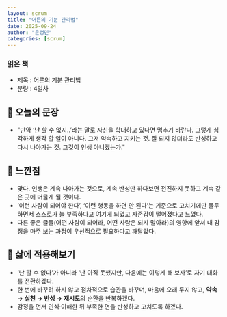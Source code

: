 ```yaml
---
layout: scrum
title: "어른의 기분 관리법"
date: 2025-09-24
author: "윤정민"
categories: [scrum]
---
```


### 읽은 책
- 제목 : 어른의 기분 관리법
- 분량 : 4일차

## 📝 오늘의 문장
- "만약 ‘난 할 수 없지..’라는 말로 자신을 학대하고 있다면 멈추기 바란다. 그렇게 심각하게 생각 할 일이 아니다. 그저 약속하고 지키는 것. 잘 되지 않더라도 반성하고 다시 나아가는 것. 그것이 인생 아니겠는가."

## 💭 느낀점
- 맞다. 인생은 계속 나아가는 것으로, 계속 반성만 하다보면 전진하지 못하고 계속 같은 곳에 머물게 될 것이다.
- ‘이런 사람이 되어야 한다’, ‘이런 행동을 하면 안 된다’는 기준으로 고치기에만 몰두하면서 스스로가 늘 부족하다고 여기게 되었고 자존감이 떨어졌다고 느꼈다.
- 다른 좋은 글들(어떤 사람이 되어라, 어떤 사람은 되지 말아라)의 영향에 앞서 내 감정을 마주 보는 과정이 우선적으로 필요하다고 깨달았다.

## 🎯 삶에 적용해보기 
- ‘난 할 수 없다’가 아니라 ‘난 아직 못했지만, 다음에는 이렇게 해 보자’로 자기 대화를 전환하겠다.
- 한 번에 바꾸려 하지 않고 점차적으로 습관을 바꾸며, 마음에 오래 두지 않고, **약속 → 실천 → 반성 → 재시도**의 순환을 반복하겠다.
- 감정을 먼저 인식·이해한 뒤 부족한 면을 반성하고 고치도록 하겠다.